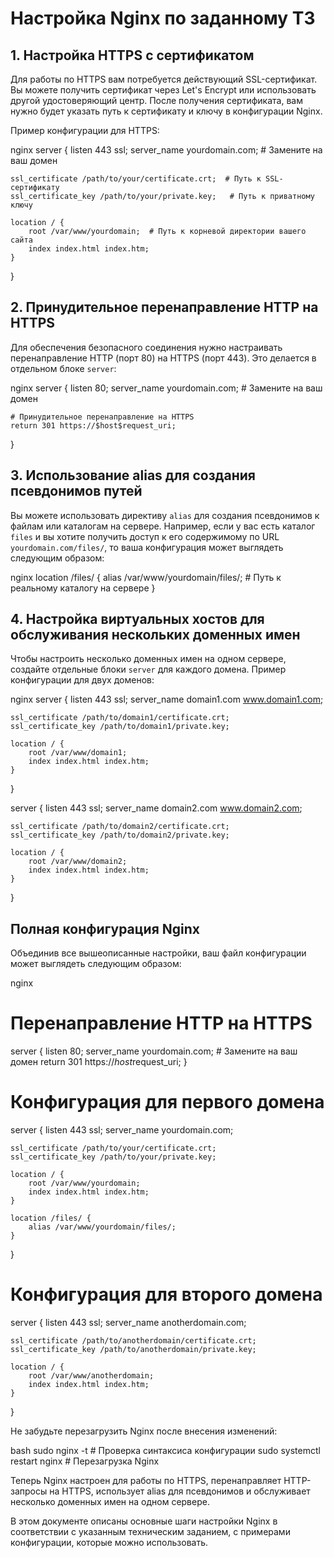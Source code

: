 
# Настройка Nginx по заданному ТЗ

## 1. Настройка HTTPS с сертификатом

Для работы по HTTPS вам потребуется действующий SSL-сертификат. Вы можете получить сертификат через Let's Encrypt или использовать другой удостоверяющий центр. После получения сертификата, вам нужно будет указать путь к сертификату и ключу в конфигурации Nginx.

Пример конфигурации для HTTPS:

nginx
server {
    listen 443 ssl;
    server_name yourdomain.com;  # Замените на ваш домен

    ssl_certificate /path/to/your/certificate.crt;  # Путь к SSL-сертификату
    ssl_certificate_key /path/to/your/private.key;   # Путь к приватному ключу

    location / {
        root /var/www/yourdomain;  # Путь к корневой директории вашего сайта
        index index.html index.htm;
    }
}


## 2. Принудительное перенаправление HTTP на HTTPS

Для обеспечения безопасного соединения нужно настраивать перенаправление HTTP (порт 80) на HTTPS (порт 443). Это делается в отдельном блоке `server`:

nginx
server {
    listen 80;
    server_name yourdomain.com;  # Замените на ваш домен

    # Принудительное перенаправление на HTTPS
    return 301 https://$host$request_uri;
}


## 3. Использование alias для создания псевдонимов путей

Вы можете использовать директиву `alias` для создания псевдонимов к файлам или каталогам на сервере. Например, если у вас есть каталог `files` и вы хотите получить доступ к его содержимому по URL `yourdomain.com/files/`, то ваша конфигурация может выглядеть следующим образом:

nginx
location /files/ {
    alias /var/www/yourdomain/files/;  # Путь к реальному каталогу на сервере
}


## 4. Настройка виртуальных хостов для обслуживания нескольких доменных имен

Чтобы настроить несколько доменных имен на одном сервере, создайте отдельные блоки `server` для каждого домена. Пример конфигурации для двух доменов:

nginx
server {
    listen 443 ssl;
    server_name domain1.com www.domain1.com;

    ssl_certificate /path/to/domain1/certificate.crt;
    ssl_certificate_key /path/to/domain1/private.key;

    location / {
        root /var/www/domain1;
        index index.html index.htm;
    }
}

server {
    listen 443 ssl;
    server_name domain2.com www.domain2.com;

    ssl_certificate /path/to/domain2/certificate.crt;
    ssl_certificate_key /path/to/domain2/private.key;

    location / {
        root /var/www/domain2;
        index index.html index.htm;
    }
}


## Полная конфигурация Nginx

Объединив все вышеописанные настройки, ваш файл конфигурации может выглядеть следующим образом:

nginx
# Перенаправление HTTP на HTTPS
server {
    listen 80;
    server_name yourdomain.com;  # Замените на ваш домен
    return 301 https://$host$request_uri;
}

# Конфигурация для первого домена
server {
    listen 443 ssl;
    server_name yourdomain.com;

    ssl_certificate /path/to/your/certificate.crt;
    ssl_certificate_key /path/to/your/private.key;

    location / {
        root /var/www/yourdomain;
        index index.html index.htm;
    }

    location /files/ {
        alias /var/www/yourdomain/files/;
    }
}

# Конфигурация для второго домена
server {
    listen 443 ssl;
    server_name anotherdomain.com;

    ssl_certificate /path/to/anotherdomain/certificate.crt;
    ssl_certificate_key /path/to/anotherdomain/private.key;

    location / {
        root /var/www/anotherdomain;
        index index.html index.htm;
    }
}


Не забудьте перезагрузить Nginx после внесения изменений:

bash
sudo nginx -t  # Проверка синтаксиса конфигурации
sudo systemctl restart nginx  # Перезагрузка Nginx


Теперь Nginx настроен для работы по HTTPS, перенаправляет HTTP-запросы на HTTPS, использует alias для псевдонимов и обслуживает несколько доменных имен на одном сервере.


В этом документе описаны основные шаги настройки Nginx в соответствии с указанным техническим заданием, с примерами конфигурации, которые можно использовать.